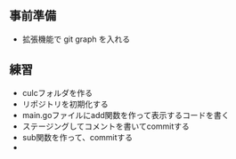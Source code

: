 ## 事前準備
- 拡張機能で git graph を入れる
## 練習
- culcフォルダを作る
- リポジトリを初期化する
- main.goファイルにadd関数を作って表示するコードを書く
- ステージングしてコメントを書いてcommitする
- sub関数を作って、commitする
- 
